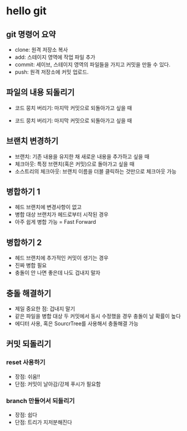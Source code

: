 # hello git

## git 명령어 요약

- clone: 원격 저장소 복사
- add: 스테이지 영역에 작업 파일 추가
- commit: 세이브, 스테이지 영역의 파일들을 가지고 커밋을 만들 수 있다.
- push:  원격 저장소에 커밋 업로드. 

## 파일의 내용 되돌리기

- 코드 뭉치 버리기: 마지막 커밋으로 되돌아가고 싶을 때

- 코드 뭉치 버리기: 마지막 커밋으로 되돌아가고 싶을 때

## 브랜치 변경하기

- 브랜치: 기존 내용을 유지한 채 새로운 내용을 추가하고 싶을 때
- 체크아웃: 특정 브랜치(혹은 커밋)으로 돌아가고 싶을 때
- 소스트리의 체크아웃: 브랜치 이름을 더블 클릭하는 것만으로 체크아웃 가능

## 병합하기 1

- 헤드 브랜치에 변경사항이 없고
- 병합 대상 브랜치가 헤드로부터 시작된 경우
- 아주 쉽게 병합 가능 = Fast Forward

## 병합하기 2

- 헤드 브랜치에 추가적인 커밋이 생기는 경우 
- 진짜 병합 필요
- 충돌이 안 나면 좋은데 나도 겁내지 말자

## 충돌 해결하기

- 제일 중요한 점: 겁내지 말기
- 같은 파일을 병합 대상 두 커밋에서 동시 수정했을 경우 충돌이 날 확률이 높다
- 에디터 사용, 혹은 SourcrTree를 사용해서 충돌해결 가능

## 커밋 되돌리기

### reset 사용하기

- 장점: 쉬움!!
- 단점: 커밋이 날아감/강제 푸시가 필요함 

### branch 만들어서 되돌리기

- 장점: 쉽다
- 단점: 트리가 지저분해진다